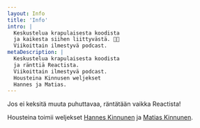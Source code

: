 ```yaml
---
layout: Info
title: 'Info'
intro: |
  Keskustelua krapulaisesta koodista
  ja kaikesta siihen liittyvästä. 🤑🍻
  Viikoittain ilmestyvä podcast.
metaDescription: |
  Keskustelua krapulaisesta koodista
  ja ränttiä Reactista.
  Viikoittain ilmestyvä podcast.
  Housteina Kinnusen weljekset
  Hannes ja Matias.
---
```


Jos ei keksitä muuta puhuttavaa,
räntätään vaikka Reactista!

Housteina toimii weljekset
[Hannes Kinnunen][hanki.dev]
ja
[Matias Kinnunen][mtsknn.fi].

[hanki.dev]: https://hanki.dev/
[mtsknn.fi]: https://mtsknn.fi/
